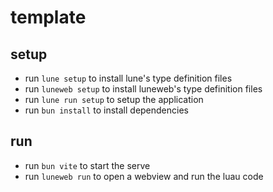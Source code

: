 # template

## setup

- run `lune setup` to install lune's type definition files
- run `luneweb setup` to install luneweb's type definition files
- run `lune run setup` to setup the application
- run `bun install` to install dependencies

## run

- run `bun vite` to start the serve
- run `luneweb run` to open a webview and run the luau code
